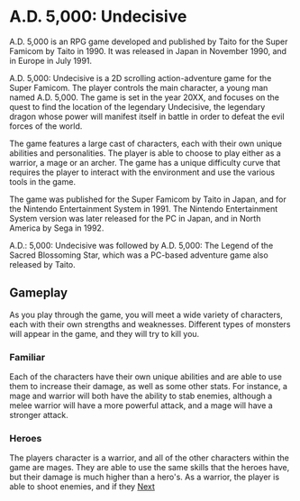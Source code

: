 # A.D. 5,000: Undecisive

A.D. 5,000 is an RPG game developed and published by Taito for the Super Famicom by Taito in 1990. It was released in Japan in November 1990, and in Europe in July 1991.

A.D. 5,000: Undecisive is a 2D scrolling action-adventure game for the Super Famicom. The player controls the main character, a young man named A.D. 5,000. The game is set in the year 20XX, and focuses on the quest to find the location of the legendary Undecisive, the legendary dragon whose power will manifest itself in battle in order to defeat the evil forces of the world.

The game features a large cast of characters, each with their own unique abilities and personalities. The player is able to choose to play either as a warrior, a mage or an archer. The game has a unique difficulty curve that requires the player to interact with the environment and use the various tools in the game.

The game was published for the Super Famicom by Taito in Japan, and for the Nintendo Entertainment System in 1991. The Nintendo Entertainment System version was later released for the PC in Japan, and in North America by Sega in 1992.

A.D.: 5,000: Undecisive was followed by A.D. 5,000: The Legend of the Sacred Blossoming Star, which was a PC-based adventure game also released by Taito.

## Gameplay

As you play through the game, you will meet a wide variety of characters, each with their own strengths and weaknesses. Different types of monsters will appear in the game, and they will try to kill you.

### Familiar

Each of the characters have their own unique abilities and are able to use them to increase their damage, as well as some other stats. For instance, a mage and warrior will both have the ability to stab enemies, although a melee warrior will have a more powerful attack, and a mage will have a stronger attack.

### Heroes

The players character is a warrior, and all of the other characters within the game are mages. They are able to use the same skills that the heroes have, but their damage is much higher than a hero's. As a warrior, the player is able to shoot enemies, and if they
[Next](9.md)